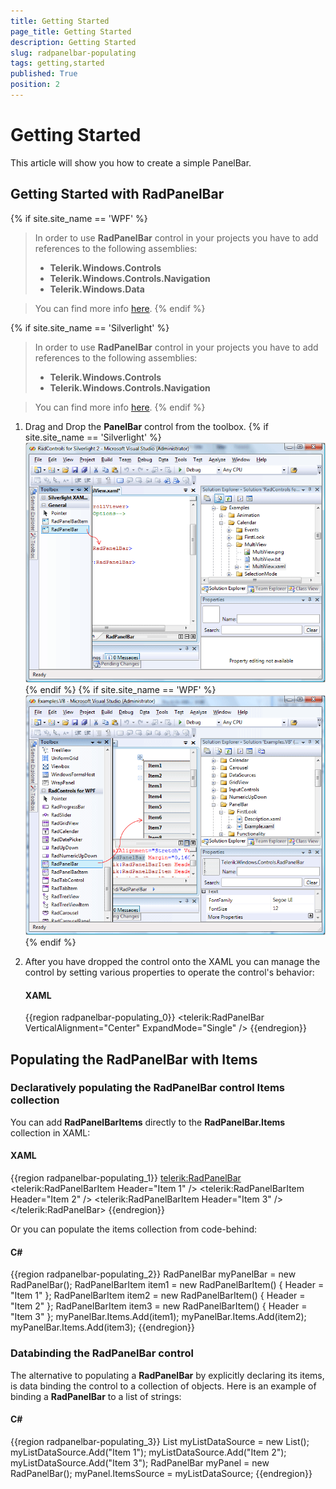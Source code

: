 ```yaml
---
title: Getting Started
page_title: Getting Started
description: Getting Started
slug: radpanelbar-populating
tags: getting,started
published: True
position: 2
---
```


# Getting Started

This article will show you how to create a simple PanelBar.

## Getting Started with RadPanelBar

{% if site.site_name == 'WPF' %}
>In order to use __RadPanelBar__ control in your projects you have to add references to the following assemblies:
>	- __Telerik.Windows.Controls__
>	- __Telerik.Windows.Controls.Navigation__
>	- __Telerik.Windows.Data__  

>You can find more info [here](http://www.telerik.com/help/wpf/installation-installing-controls-dependencies-wpf.html).
{% endif %}

{% if site.site_name == 'Silverlight' %}
>In order to use __RadPanelBar__ control in your projects you have to add references to the following assemblies:
>	- __Telerik.Windows.Controls__
>	- __Telerik.Windows.Controls.Navigation__  

>You can find more info [here](http://www.telerik.com/help/silverlight/installation-installing-controls-dependencies.html).
{% endif %}

1. Drag and Drop the __PanelBar__ control from the toolbox.
	{% if site.site_name == 'Silverlight' %}
	![](images/RadPanel1.gif)
	{% endif %}
	{% if site.site_name == 'WPF' %}
	![](images/RadPanel2.gif)
	{% endif %}

1. After you have dropped the control onto the XAML you can manage the control by setting various properties to operate the control's behavior:			

	#### __XAML__
	{{region radpanelbar-populating_0}}
		<telerik:RadPanelBar VerticalAlignment="Center" ExpandMode="Single" />
	{{endregion}}

## Populating the RadPanelBar with Items

### Declaratively populating the RadPanelBar control Items collection	  

You can add __RadPanelBarItems__ directly to the __RadPanelBar.Items__ collection in XAML:			

#### __XAML__
{{region radpanelbar-populating_1}}
	<telerik:RadPanelBar>
		<telerik:RadPanelBarItem Header="Item 1" />
		<telerik:RadPanelBarItem Header="Item 2" />
		<telerik:RadPanelBarItem Header="Item 3" />
	</telerik:RadPanelBar>
{{endregion}}

Or you can populate the items collection from code-behind:			

#### __C#__
{{region radpanelbar-populating_2}}
	RadPanelBar myPanelBar = new RadPanelBar();
	RadPanelBarItem item1 = new RadPanelBarItem() { Header = "Item 1" };
	RadPanelBarItem item2 = new RadPanelBarItem() { Header = "Item 2" };
	RadPanelBarItem item3 = new RadPanelBarItem() { Header = "Item 3" };
	myPanelBar.Items.Add(item1);
	myPanelBar.Items.Add(item2);
	myPanelBar.Items.Add(item3);
{{endregion}}

### Databinding the RadPanelBar control		  

The alternative to populating a __RadPanelBar__ by explicitly declaring its items, is data binding the control to a collection of objects. Here is an example of binding a __RadPanelBar__ to a list of strings:			

#### __C#__
{{region radpanelbar-populating_3}}
	List<string> myListDataSource = new List<string>();
	myListDataSource.Add("Item 1");
	myListDataSource.Add("Item 2");
	myListDataSource.Add("Item 3");
	RadPanelBar myPanel = new RadPanelBar();
	myPanel.ItemsSource = myListDataSource;
{{endregion}}